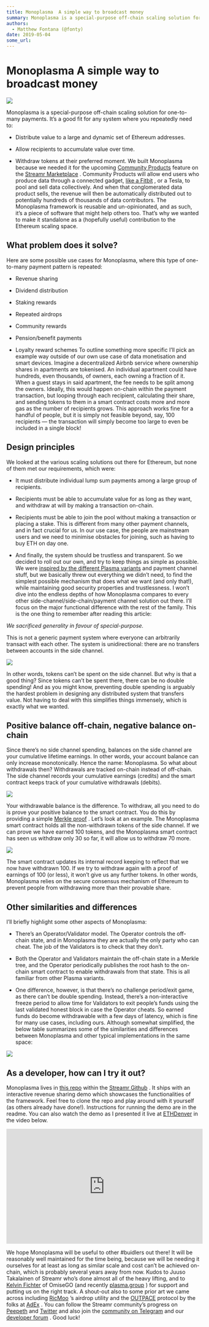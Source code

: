 ```yaml
---
title: Monoplasma  A simple way to broadcast money
summary: Monoplasma is a special-purpose off-chain scaling solution for one-to-many payments. It’s a good fit for any system where you repeatedly need to- Distribute value to a large and dynamic set of Ethereum addresses. Allow recipients to accumulate value over time. Withdraw tokens at their preferred moment. We built Monoplasma because we needed it for the upcoming Community Products feature on the Streamr Marketplace . Community Products will allow end users who produce data through a connected gadge
authors:
  - Matthew Fontana (@fonty)
date: 2019-05-04
some_url: 
---
```


# Monoplasma  A simple way to broadcast money


![](https://api.kauri.io:443/ipfs/QmQSHbBgSFnF1FvNG3PUJw8Y51uCQbrEJN7Xfs7aSMdhyn)

Monoplasma is a special-purpose off-chain scaling solution for one-to-many payments. It’s a good fit for any system where you repeatedly need to:



 * Distribute value to a large and dynamic set of Ethereum addresses.

 * Allow recipients to accumulate value over time.

 * Withdraw tokens at their preferred moment.
We built Monoplasma because we needed it for the upcoming 
[Community Products](https://medium.com/streamrblog/community-products-crowdselling-big-data-iot-blockchain-streamr-fbaa794c7bc9)
 feature on the 
[Streamr Marketplace](https://marketplace.streamr.com/)
 . Community Products will allow end users who produce data through a connected gadget, 
[like a Fitbit](https://medium.com/streamrblog/personal-fitbit-data-sell-streamr-marketplace-blockchain-ethereum-3b32c215660c)
 , or a Tesla, to pool and sell data collectively. And when that conglomerated data product sells, the revenue will then be automatically distributed out to potentially hundreds of thousands of data contributors.
The Monoplasma framework is reusable and un-opinionated, and as such, it’s a piece of software that might help others too. That’s why we wanted to make it standalone as a (hopefully useful) contribution to the Ethereum scaling space.

## What problem does it solve?
Here are some possible use cases for Monoplasma, where this type of one-to-many payment pattern is repeated:



 * Revenue sharing

 * Dividend distribution

 * Staking rewards

 * Repeated airdrops

 * Community rewards

 * Pension/benefit payments

 * Loyalty reward schemes
To outline something more specific I’ll pick an example way outside of our own use case of data monetisation and smart devices.
Imagine a decentralized Airbnb service where ownership shares in apartments are tokenised. An individual apartment could have hundreds, even thousands, of owners, each owning a fraction of it. When a guest stays in said apartment, the fee needs to be split among the owners. Ideally, this would happen on-chain within the payment transaction, but looping through each recipient, calculating their share, and sending tokens to them in a smart contract costs more and more gas as the number of recipients grows. This approach works fine for a handful of people, but it is simply not feasible beyond, say, 100 recipients — the transaction will simply become too large to even be included in a single block!

## Design principles
We looked at the various scaling solutions out there for Ethereum, but none of them met our requirements, which were:



 * It must distribute individual lump sum payments among a large group of recipients.

 * Recipients must be able to accumulate value for as long as they want, and withdraw at will by making a transaction on-chain.

 * Recipients must be able to join the pool without making a transaction or placing a stake. This is different from many other payment channels, and in fact crucial for us. In our use case, the people are mainstream users and we need to minimise obstacles for joining, such as having to buy ETH on day one.

 * And finally, the system should be trustless and transparent.
So we decided to roll out our own, and try to keep things as simple as possible. We were 
[inspired by the different Plasma variants](#a312)
 and payment channel stuff, but we basically threw out everything we didn’t need, to find the simplest possible mechanism that does what we want (and only that!), while maintaining good security properties and trustlessness.
I won’t dive into the endless depths of how Monoplasma compares to every other side-channel/side-chain/payment channel solution out there. I’ll focus on the major functional difference with the rest of the family. This is the one thing to remember after reading this article:
 
_We sacrificed generality in favour of special-purpose._
 
This is not a generic payment system where everyone can arbitrarily transact with each other. The system is unidirectional: there are no transfers between accounts in the side channel.

![](https://api.kauri.io:443/ipfs/QmahajBWs32vSqejLqjiz8vQjYB26FEepemPoTzzesTH3M)

In other words, tokens can’t be spent on the side channel. But why is that a good thing? Since tokens can’t be spent there, there can be no double spending! And as you might know, preventing double spending is arguably the hardest problem in designing any distributed system that transfers value. Not having to deal with this simplifies things immensely, which is exactly what we wanted.

## Positive balance off-chain, negative balance on-chain
Since there’s no side channel spending, balances on the side channel are your cumulative lifetime earnings. In other words, your account balance can only increase monotonically. Hence the name: Monoplasma.
So what about withdrawals then? Withdrawals are tracked on-chain instead of off-chain. The side channel records your cumulative earnings (credits) and the smart contract keeps track of your cumulative withdrawals (debits).

![](https://api.kauri.io:443/ipfs/Qma61nf3ZpBQyUL9fhPPtZ5xSEvXyGxjGRGHmt4KQcAPJ8)

Your withdrawable balance is the difference. To withdraw, all you need to do is prove your positive balance to the smart contract. You do this by providing a simple 
[Merkle proof](https://medium.com/crypto-0-nite/merkle-proofs-explained-6dd429623dc5)
 .
Let’s look at an example. The Monoplasma smart contract holds all the non-withdrawn tokens of the side channel. If we can prove we have earned 100 tokens, and the Monoplasma smart contract has seen us withdraw only 30 so far, it will allow us to withdraw 70 more.

![](https://api.kauri.io:443/ipfs/Qmb873JytyeDiC5syqa6janF9e6oZ4XDfXrdFvvsVExZoz)

The smart contract updates its internal record keeping to reflect that we now have withdrawn 100. If we try to withdraw again with a proof of earnings of 100 (or less), it won’t give us any further tokens. In other words, Monoplasma relies on the secure consensus mechanism of Ethereum to prevent people from withdrawing more than their provable share.

## Other similarities and differences
I’ll briefly highlight some other aspects of Monoplasma:



 * There’s an Operator/Validator model. The Operator controls the off-chain state, and in Monoplasma they are actually the only party who can cheat. The job of the Validators is to check that they don’t.

 * Both the Operator and Validators maintain the off-chain state in a Merkle tree, and the Operator periodically publishes the root hash to the on-chain smart contract to enable withdrawals from that state. This is all familiar from other Plasma variants.

 * One difference, however, is that there’s no challenge period/exit game, as there can’t be double spending. Instead, there’s a non-interactive freeze period to allow time for Validators to exit people’s funds using the last validated honest block in case the Operator cheats. So earned funds do become withdrawable with a few days of latency, which is fine for many use cases, including ours.
Although somewhat simplified, the below table summarizes some of the similarities and differences between Monoplasma and other typical implementations in the same space:

![](https://api.kauri.io:443/ipfs/Qmc1CCQDpY3mgEEzeBSSWpEaC3LNswVgQk4SNz188wjSvU)


## As a developer, how can I try it out?
Monoplasma lives in 
[this repo](https://github.com/streamr-dev/monoplasma)
 within the 
[Streamr Github](https://github.com/streamr-dev)
 . It ships with an interactive revenue sharing demo which showcases the functionalities of the framework. Feel free to clone the repo and play around with it yourself (as others already have done!). Instructions for running the demo are in the readme. You can also watch the demo as I presented it live at 
[ETHDenver](https://www.ethdenver.com/)
 in the video below.

<iframe allowfullscreen="" frameborder="0" height="300" scrolling="no" src="https://www.youtube.com/embed/t7vOoLBFkUA" width="512"></iframe>

We hope Monoplasma will be useful to other #buidlers out there! It will be reasonably well maintained for the time being, because we will be needing it ourselves for at least as long as similar scale and cost can’t be achieved on-chain, which is probably several years away from now.
Kudos to Juuso Takalainen of Streamr who’s done almost all of the heavy lifting, and to 
[Kelvin Fichter](https://www.linkedin.com/in/kelv-in)
 of OmiseGO (and recently 
[plasma.group](https://plasma.group/)
 ) for support and putting us on the right track. A shout-out also to some prior art we came across including 
[RicMoo](https://blog.ricmoo.com/merkle-air-drops-e6406945584d)
 ’s airdrop utility and the 
[OUTPACE](https://github.com/AdExNetwork/adex-protocol/blob/master/OUTPACE.md)
 protocol by the folks at 
[AdEx](https://www.adex.network/)
 .
You can follow the Streamr community’s progress on 
[Peepeth](https://peepeth.com/streamr)
 and 
[Twitter](https://twitter.com/streamr)
 and also join the 
[community on Telegram](https://t.me/streamrdata)
 and our 
[developer forum](http://forum.streamrdev.com)
 .
Good luck!

